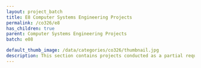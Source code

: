 ```yaml
---
layout: project_batch
title: E8 Computer Systems Engineering Projects
permalink: /co326/e8
has_children: true
parent: Computer Systems Engineering Projects
batch: e08

default_thumb_image: /data/categories/co326/thumbnail.jpg
description: This section contains projects conducted as a partial requirement to complete the course CO326. The timeline for the project is semester 6 (second semester of the third year) of the undergraduate. The main objective of this is to give students a hand on experience of Industrial Communication Networks.
---
```

